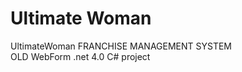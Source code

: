 # Ultimate Woman
UltimateWoman FRANCHISE MANAGEMENT SYSTEM<br>
OLD WebForm .net 4.0 C# project
<br>
<br>



